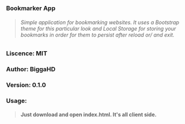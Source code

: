 ### Bookmarker App
> ###### Simple application for bookmarking websites. It uses a Bootstrap theme for this particular look and Local Storage for storing your bookmarks in order for them to persist after reload or/ and exit. 

### Liscence: MIT

### Author: BiggaHD

### Version: 0.1.0

### Usage:
> #### Just download and open index.html. It's all client side.
